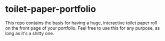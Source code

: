 # toilet-paper-portfolio

This repo contains the basis for having a huge, interactive toilet paper roll on the front page of your portfolio. Feel free to use this for any purpose, as long as it's a shitty one.
